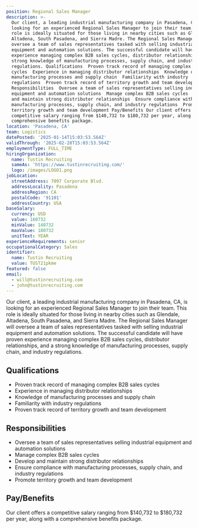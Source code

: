 ```yaml
---
position: Regional Sales Manager
description: >-
  Our client, a leading industrial manufacturing company in Pasadena, CA, is
  looking for an experienced Regional Sales Manager to join their team. This
  role is ideally situated for those living in nearby cities such as Glendale,
  Altadena, South Pasadena, and Sierra Madre. The Regional Sales Manager will
  oversee a team of sales representatives tasked with selling industrial
  equipment and automation solutions. The successful candidate will have proven
  experience managing complex B2B sales cycles, distributor relationships, and a
  strong knowledge of manufacturing processes, supply chain, and industry
  regulations. Qualifications  Proven track record of managing complex B2B sales
  cycles  Experience in managing distributor relationships  Knowledge of
  manufacturing processes and supply chain  Familiarity with industry
  regulations  Proven track record of territory growth and team development
  Responsibilities  Oversee a team of sales representatives selling industrial
  equipment and automation solutions  Manage complex B2B sales cycles  Develop
  and maintain strong distributor relationships  Ensure compliance with
  manufacturing processes, supply chain, and industry regulations  Promote
  territory growth and team development Pay/Benefits Our client offers a
  competitive salary ranging from $140,732 to $180,732 per year, along with a
  comprehensive benefits package.
location: 'Pasadena, CA'
team: Logistics
datePosted: '2025-01-14T15:03:53.564Z'
validThrough: '2025-02-28T15:03:53.564Z'
employmentType: FULL_TIME
hiringOrganization:
  name: Tustin Recruiting
  sameAs: 'https://www.tustinrecruiting.com/'
  logo: /images/LOGO1.png
jobLocation:
  streetAddress: 7097 Corporate Blvd.
  addressLocality: Pasadena
  addressRegion: CA
  postalCode: '91101'
  addressCountry: USA
baseSalary:
  currency: USD
  value: 160732
  minValue: 140732
  maxValue: 180732
  unitText: YEAR
experienceRequirements: senior
occupationalCategory: Sales
identifier:
  name: Tustin Recruiting
  value: TUST21pkme
featured: false
email:
  - will@tustinrecruiting.com
  - john@tustinrecruiting.com
---
```




Our client, a leading industrial manufacturing company in Pasadena, CA, is looking for an experienced Regional Sales Manager to join their team. This role is ideally situated for those living in nearby cities such as Glendale, Altadena, South Pasadena, and Sierra Madre. The Regional Sales Manager will oversee a team of sales representatives tasked with selling industrial equipment and automation solutions. The successful candidate will have proven experience managing complex B2B sales cycles, distributor relationships, and a strong knowledge of manufacturing processes, supply chain, and industry regulations.

## Qualifications

- Proven track record of managing complex B2B sales cycles
- Experience in managing distributor relationships
- Knowledge of manufacturing processes and supply chain
- Familiarity with industry regulations
- Proven track record of territory growth and team development

## Responsibilities

- Oversee a team of sales representatives selling industrial equipment and automation solutions
- Manage complex B2B sales cycles
- Develop and maintain strong distributor relationships
- Ensure compliance with manufacturing processes, supply chain, and industry regulations
- Promote territory growth and team development

## Pay/Benefits

Our client offers a competitive salary ranging from $140,732 to $180,732 per year, along with a comprehensive benefits package.
